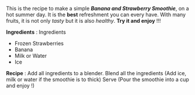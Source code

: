 This is the recipe to make a simple ***Banana and Strawberry Smoothie***, on a hot summer day. 
It is the **best** refreshment you can every have. With many fruits, it is not only *tasty* 
but it is also *healthy*. **Try it and enjoy** !!! 

**Ingredients** :
Ingredients 
- Frozen Strawberries
- Banana
- Milk or Water 
- Ice

**Recipe** :
Add all ingredients to a blender.
Blend all the ingredients (Add ice, milk or water if the smoothie is to thick)
Serve (Pour the smoothie into a cup and enjoy !)



